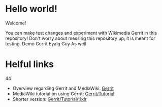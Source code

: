 # Hello world! 
Welcome!

You can make test changes and experiment with Wikimedia Gerrit in this repository!
Don't worry about messing this repository up; it is meant for testing.
Demo Gerrit Eyalg Guy As well
# Helful links
44
- Overview regarding Gerrit and MediaWiki: [Gerrit](https://www.mediawiki.org/wiki/Gerrit)
- MediaWiki tutorial on using Gerrit: [Gerrit/Tutorial](https://www.mediawiki.org/wiki/Gerrit/Tutorial)
- Shorter version: [Gerrit/Tutorial/tl;dr](https://www.mediawiki.org/wiki/Gerrit/Tutorial/tl;dr)

